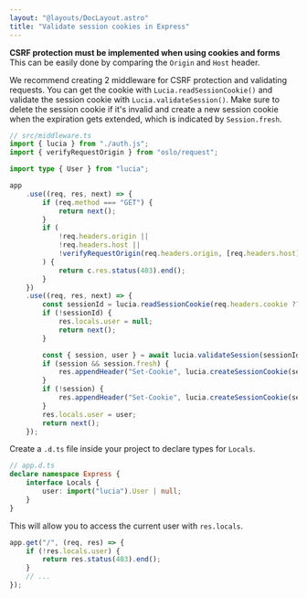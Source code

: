 ```yaml
---
layout: "@layouts/DocLayout.astro"
title: "Validate session cookies in Express"
---
```


**CSRF protection must be implemented when using cookies and forms** This can be easily done by comparing the `Origin` and `Host` header.

We recommend creating 2 middleware for CSRF protection and validating requests. You can get the cookie with `Lucia.readSessionCookie()` and validate the session cookie with `Lucia.validateSession()`. Make sure to delete the session cookie if it's invalid and create a new session cookie when the expiration gets extended, which is indicated by `Session.fresh`.

```ts
// src/middleware.ts
import { lucia } from "./auth.js";
import { verifyRequestOrigin } from "oslo/request";

import type { User } from "lucia";

app
	.use((req, res, next) => {
		if (req.method === "GET") {
			return next();
		}
		if (
			!req.headers.origin ||
			!req.headers.host ||
			!verifyRequestOrigin(req.headers.origin, [req.headers.host])
		) {
			return c.res.status(403).end();
		}
	})
	.use((req, res, next) => {
		const sessionId = lucia.readSessionCookie(req.headers.cookie ?? "");
		if (!sessionId) {
			res.locals.user = null;
			return next();
		}

		const { session, user } = await lucia.validateSession(sessionId);
		if (session && session.fresh) {
			res.appendHeader("Set-Cookie", lucia.createSessionCookie(session.id).serialize());
		}
		if (!session) {
			res.appendHeader("Set-Cookie", lucia.createSessionCookie(session.id).serialize());
		}
		res.locals.user = user;
		return next();
	});
```

Create a `.d.ts` file inside your project to declare types for `Locals`.

```ts
// app.d.ts
declare namespace Express {
	interface Locals {
		user: import("lucia").User | null;
	}
}
```

This will allow you to access the current user with `res.locals`.

```ts
app.get("/", (req, res) => {
	if (!res.locals.user) {
		return res.status(403).end();
	}
	// ...
});
```
